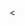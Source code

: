<<html>	
<head>
	<title>
		programacionWeb

	</title>
</head>

<body>
	<p>
		aprendiendo programacion web
	</p>

</body>

</html>
